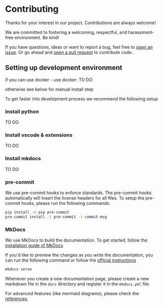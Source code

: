 <!--
 ~ SPDX-FileCopyrightText: Copyright DB Netz AG and contributors
 ~ SPDX-License-Identifier: Apache-2.0
 -->

# Contributing

Thanks for your interest in our project. Contributions are always welcome!

We are committed to fostering a welcoming, respectful, and harassment-free
environment. Be kind!

If you have questions, ideas or want to report a bug, feel free to [open an
issue](/../../issues). Or go ahead and [open a pull request](/../../pulls) to contribute
code.

## Setting up development environment

if you can use docker - use docker: TO DO

otherwise see below for manual install step

To get faster into development process we recommend the following setup

### Install python

TO DO

### Install vscode & extensions

TO DO

### Install mkdocs

TO DO

### pre-commit

We use pre-commit hooks to enforce standards.
The pre-commit hooks automatically will insert the license headers for all files.
To setup the pre-commit hooks, please run the following commands:

```zsh
pip install -U pip pre-commit
pre-commit install -t pre-commit -t commit-msg
```

### MkDocs

We use MkDocs to build the documentation.
To get started, follow the [installation guide of MkDocs](https://squidfunk.github.io/mkdocs-material/getting-started/)

If you'd like to preview the changes as you write the documentation, you can run the following command or follow the [official instructions](https://squidfunk.github.io/mkdocs-material/creating-your-site/#previewing-as-you-write)

```zsh
mkdocs serve
```

Whenever you create a new documentation page, please create a new markdown file in the `docs` directory and register it in the `mkdocs.yml` file.

For advanced features (like mermaid diagrams), please check the [references](https://squidfunk.github.io/mkdocs-material/reference/diagrams/).
